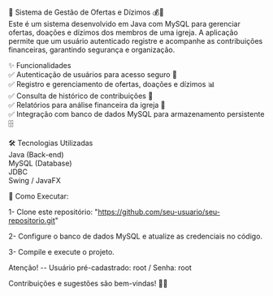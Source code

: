 📌 Sistema de Gestão de Ofertas e Dízimos 💰🙏<br/>
Este é um sistema desenvolvido em Java com MySQL para gerenciar ofertas, doações e dízimos dos membros de uma igreja. A aplicação permite que um usuário autenticado registre e acompanhe as contribuições financeiras, garantindo segurança e organização.

✨ Funcionalidades <br/>
✅ Autenticação de usuários para acesso seguro 🔑<br/>
✅ Registro e gerenciamento de ofertas, doações e dízimos 📊<br/>
✅ Consulta de histórico de contribuições 💾<br/>
✅ Relatórios para análise financeira da igreja 📑<br/>
✅ Integração com banco de dados MySQL para armazenamento persistente🗄️<br/>

🛠️ Tecnologias Utilizadas<br/>
Java (Back-end)<br/>
MySQL (Database)<br/>
JDBC<br/>
Swing / JavaFX<br/>

🚀 Como Executar:

1- Clone este repositório: 
"https://github.com/seu-usuario/seu-repositorio.git"

2- Configure o banco de dados MySQL e atualize as credenciais no código.

3- Compile e execute o projeto.

Atenção! -- Usuário pré-cadastrado: root / Senha: root

Contribuições e sugestões são bem-vindas! 🤝✨

